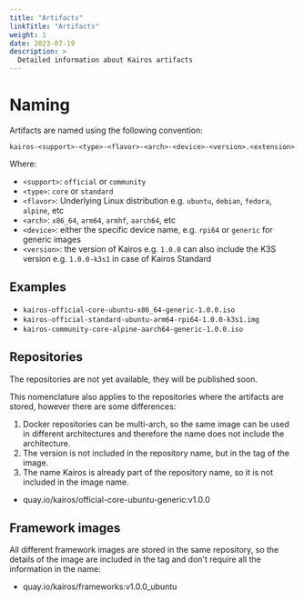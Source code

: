 ```yaml
---
title: "Artifacts"
linkTitle: "Artifacts"
weight: 1
date: 2023-07-19
description: >
  Detailed information about Kairos artifacts
---
```


# Naming

Artifacts are named using the following convention:

```
kairos-<support>-<type>-<flavor>-<arch>-<device>-<version>.<extension>
```

Where:

- `<support>`: `official` or `community`
- `<type>`: `core` or `standard`
- `<flavor>`: Underlying Linux distribution e.g. `ubuntu`, `debian`, `fedora`, `alpine`, etc
- `<arch>`: `x86_64`, `arm64`, `armhf`, `aarch64`, etc
- `<device>`: either the specific device name, e.g. `rpi64` or `generic` for generic images
- `<version>`: the version of Kairos e.g. `1.0.0` can also include the K3S version e.g. `1.0.0-k3s1` in case of Kairos Standard

## Examples

- `kairos-official-core-ubuntu-x86_64-generic-1.0.0.iso`
- `kairos-official-standard-ubuntu-arm64-rpi64-1.0.0-k3s1.img`
- `kairos-community-core-alpine-aarch64-generic-1.0.0.iso`

## Repositories

<alert type="warning">
  The repositories are not yet available, they will be published soon.
</alert>

This nomenclature also applies to the repositories where the artifacts are stored, however there are some differences:

1. Docker repositories can be multi-arch, so the same image can be used in different architectures and therefore the name does not include the architecture.
2. The version is not included in the repository name, but in the tag of the image.
3. The name Kairos is already part of the repository name, so it is not included in the image name.

- quay.io/kairos/official-core-ubuntu-generic:v1.0.0

## Framework images

All different framework images are stored in the same repository, so the details of the image are included in the tag and don't require all the information in the name:

- quay.io/kairos/frameworks:v1.0.0_ubuntu